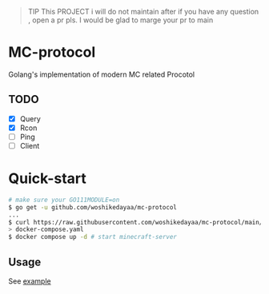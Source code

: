 >TIP
> This PROJECT i will do not maintain after
> if you have any question , open a pr pls.
> I would be glad to marge your pr to main


# MC-protocol

Golang's implementation of modern MC related Procotol

## TODO

- [x] Query
- [x] Rcon
- [ ] Ping
- [ ] Client

# Quick-start

```bash
# make sure your GO111MODULE=on
$ go get -u github.com/woshikedayaa/mc-protocol
...
$ curl https://raw.githubusercontent.com/woshikedayaa/mc-protocol/main/example/docker-compose.yaml \
> docker-compose.yaml
$ docker compose up -d # start minecraft-server
```
## Usage
See [example](https://github.com/woshikedayaa/mc-protocol/blob/main/example) 


